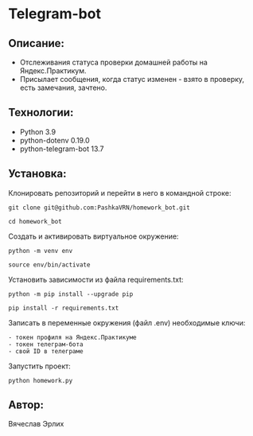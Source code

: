 # Telegram-bot


## Описание:

- Отслеживания статуса проверки домашней работы на Яндекс.Практикум.
- Присылает сообщения, когда статус изменен - взято в проверку, есть замечания, зачтено.


## Технологии:

- Python 3.9
- python-dotenv 0.19.0
- python-telegram-bot 13.7


## Установка:

Клонировать репозиторий и перейти в него в командной строке:

```
git clone git@github.com:PashkaVRN/homework_bot.git
```

```
cd homework_bot
```

Cоздать и активировать виртуальное окружение:

```
python -m venv env
```

```
source env/bin/activate
```

Установить зависимости из файла requirements.txt:

```
python -m pip install --upgrade pip
```

```
pip install -r requirements.txt
```

Записать в переменные окружения (файл .env) необходимые ключи:

```
- токен профиля на Яндекс.Практикуме
- токен телеграм-бота
- свой ID в телеграме
```

Запустить проект:

```
python homework.py
```

## Автор:
Вячеслав Эрлих

